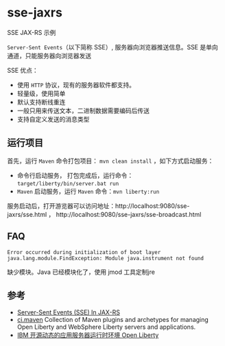 # sse-jaxrs

SSE JAX-RS 示例

`Server-Sent Events`（以下简称 SSE）, 服务器向浏览器推送信息。SSE 是单向通道，只能服务器向浏览器发送

SSE 优点：
* 使用 `HTTP` 协议，现有的服务器软件都支持。
* 轻量级，使用简单
* 默认支持断线重连
* 一般只用来传送文本，二进制数据需要编码后传送
* 支持自定义发送的消息类型

## 运行项目

首先，运行 `Maven` 命令打包项目： `mvn clean install` ，如下方式启动服务：
* 命令行启动服务， 打包完成后，运行命令： `target/liberty/bin/server.bat run`
* `Maven` 启动服务，运行 `Maven` 命令：`mvn liberty:run`

服务启动后，打开游览器可以访问地址：http://localhost:9080/sse-jaxrs/sse.html ， http://localhost:9080/sse-jaxrs/sse-broadcast.html

## FAQ

```text
Error occurred during initialization of boot layer
java.lang.module.FindException: Module java.instrument not found
```

缺少模块。Java 已经模块化了，使用 jmod 工具定制jre


## 参考

- [Server-Sent Events (SSE) In JAX-RS](https://www.baeldung.com/java-ee-jax-rs-sse)
- [ci.maven](https://github.com/OpenLiberty/ci.maven) Collection of Maven plugins and archetypes for managing Open Liberty and WebSphere Liberty servers and applications.
- [IBM 开源动态的应用服务器运行时环境 Open Liberty](https://www.oschina.net/news/88879/open-sourcing-liberty)